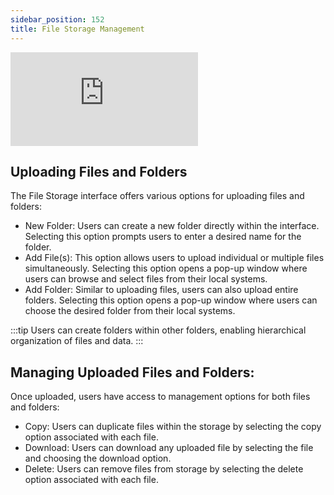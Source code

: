 ```yaml
---
sidebar_position: 152
title: File Storage Management 
---
```


<div style={{ position: 'relative', paddingBottom: 'calc(46.33333333333333% + 41px)', height: 0 }}>
  <iframe
    src="https://demo.arcade.software/VXPICKy1aOwjp7IQg9W7?embed"
    title="DronaHQ Database - Access & Activation flow"
    frameBorder="0"
    loading="lazy"
    allowFullScreen
    style={{ position: 'absolute', top: 0, left: 0, width: '100%', height: '100%', colorScheme: 'light' }}
    webkitallowfullscreen
    mozallowfullscreen
  ></iframe>
</div>



## Uploading Files and Folders

The File Storage interface offers various options for uploading files and folders:

- New Folder: Users can create a new folder directly within the interface. Selecting this option prompts users to enter a desired name for the folder.
- Add File(s): This option allows users to upload individual or multiple files simultaneously. Selecting this option opens a pop-up window where users can browse and select files from their local systems.
- Add Folder: Similar to uploading files, users can also upload entire folders. Selecting this option opens a pop-up window where users can choose the desired folder from their local systems.

:::tip
Users can create folders within other folders, enabling hierarchical organization of files and data.
:::

## Managing Uploaded Files and Folders:

Once uploaded, users have access to management options for both files and folders:

- Copy: Users can duplicate files within the storage by selecting the copy option associated with each file.
- Download: Users can download any uploaded file by selecting the file and choosing the download option.
- Delete: Users can remove files from storage by selecting the delete option associated with each file.